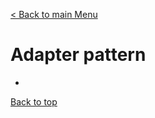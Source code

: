 [< Back to main Menu](https://github.com/gsoulie/Mobile-App-Development/blob/master/angular-formation.md)    

# Adapter pattern

* [](#)         


[Back to top](#adapter-pattern)
